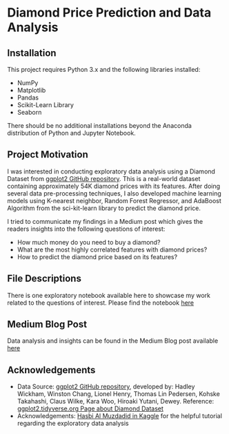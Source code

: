 # Diamond Price Prediction and Data Analysis

## Installation
This project requires Python 3.x and the following libraries installed:
- NumPy
- Matplotlib
- Pandas
- Scikit-Learn Library
- Seaborn
  
There should be no additional installations beyond the Anaconda distribution of Python and Jupyter Notebook. 

## Project Motivation
I was interested in conducting exploratory data analysis using a Diamond Dataset from  [ggplot2 GitHub repository](https://github.com/tidyverse/ggplot2/blob/main/data-raw/diamonds.csv). This is a real-world dataset containing approximately 54K diamond prices with its features. After doing several data pre-processing techniques, I also developed machine learning models using K-nearest neighbor, Random Forest Regressor, and AdaBoost Algorithm from the sci-kit-learn library to predict the diamond price. 

I tried to communicate my findings in a Medium post which gives the readers insights into the following questions of interest:

- How much money do you need to buy a diamond?
- What are the most highly correlated features with diamond prices?
- How to predict the diamond price based on its features?

## File Descriptions
There is one exploratory notebook available here to showcase my work related to the questions of interest. Please find the notebook [here](https://github.com/tiadwi/Data-Science-Nanodegree/blob/main/Project1/Udacity_Submission_1_Diamonds_Data.ipynb)

## Medium Blog Post
Data analysis and insights can be found in the Medium Blog post available [here](https://medium.com/@tiadwi.s/how-to-measure-the-diamonds-worth-ae7b92bf7ec5)

## Acknowledgements
* Data Source: [ggplot2 GitHub repository](https://github.com/tidyverse/ggplot2/blob/main/data-raw/diamonds.csv), developed by: Hadley Wickham, Winston Chang, Lionel Henry, Thomas Lin Pedersen, Kohske Takahashi, Claus Wilke, Kara Woo, Hiroaki Yutani, Dewey. Reference: [ggplot2.tidyverse.org Page about Diamond Dataset](https://ggplot2.tidyverse.org/reference/diamonds.html)
* Acknowledgements: [Hasbi Al Muzdadid in Kaggle](https://www.kaggle.com/hasibalmuzdadid) for the helpful tutorial regarding the exploratory data analysis
